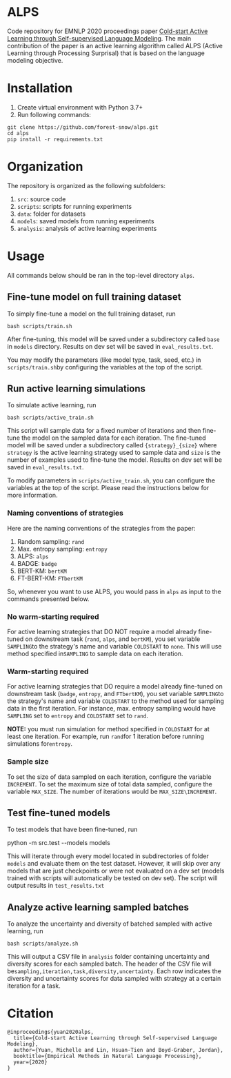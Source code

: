 # ALPS
Code repository for EMNLP 2020 proceedings paper [Cold-start Active Learning through Self-supervised Language Modeling](https://arxiv.org/abs/2010.09535).  The main contribution of the paper is an active learning algorithm called ALPS (Active Learning through Processing Surprisal) that is based on the language modeling objective.  

# Installation
1. Create virtual environment with Python 3.7+
2. Run following commands:
```
git clone https://github.com/forest-snow/alps.git
cd alps
pip install -r requirements.txt
```
# Organization
The repository is organized as the following subfolders:

1. `src`: source code
2. `scripts`: scripts for running experiments
3. `data`: folder for datasets
4. `models`: saved models from running experiments
5. `analysis`: analysis of active learning experiments

# Usage
All commands below should be ran in the top-level directory `alps`.

## Fine-tune model on full training dataset
To simply fine-tune a model on the full training dataset, run 

`bash scripts/train.sh`  

After fine-tuning, this model will be saved under a subdirectory called `base` in `models` directory.  Results on dev set will be saved in `eval_results.txt`.

You may modify the parameters (like model type, task, seed, etc.) in `scripts/train.sh`by configuring the variables at the top of the script.  

## Run active learning simulations
To simulate active learning, run 

`bash scripts/active_train.sh` 

This script will sample data for a fixed number of iterations and then fine-tune the model on the sampled data for each iteration.  The fine-tuned model will be saved under a subdirectory called `{strategy}_{size}` where `strategy` is the active learning strategy used to sample data and `size` is the number of examples used to fine-tune the model.  Results on dev set will be saved in `eval_results.txt`.

To modify parameters in `scripts/active_train.sh`, you can configure the variables at the top of the script.  Please read the instructions below for more information.

### Naming conventions of strategies
Here are the naming conventions of the strategies from the paper:

1. Random sampling: `rand`
2. Max. entropy sampling: `entropy`
3. ALPS: `alps`
4. BADGE: `badge`
5. BERT-KM: `bertKM`
6. FT-BERT-KM: `FTbertKM`

So, whenever you want to use ALPS, you would pass in `alps` as input to the commands presented below.

### No warm-starting required
For active learning strategies that DO NOT require a model already fine-tuned on downstream task (`rand`, `alps`, and `bertKM`), you set variable `SAMPLING`to the strategy's name and variable `COLDSTART` to `none`.  This will use method specified in`SAMPLING` to sample data on each iteration.

### Warm-starting required
For active learning strategies that DO require a model already fine-tuned on downstream task (`badge`, `entropy`, and `FTbertKM`), you set variable `SAMPLING`to the strategy's name and variable `COLDSTART` to the method used for sampling data in the first iteration.  For instance, max. entropy sampling would have `SAMPLING` set to `entropy` and `COLDSTART` set to `rand`.  

**NOTE:** you must run simulation for method specified in `COLDSTART` for at least one iteration. For example, run `rand`for 1 iteration before running simulations for`entropy`.

### Sample size
To set the size of data sampled on each iteration, configure the variable `INCREMENT`.  To set the maximum size of total data sampled, configure the variable `MAX_SIZE`.  The number of iterations would be `MAX_SIZE\INCREMENT`.

## Test fine-tuned models
To test models that have been fine-tuned, run

python -m src.test --models models

This will iterate through every model located in subdirectories of folder `models` and evaluate them on the test dataset.  However, it will skip over any models that are just checkpoints or were not evaluated on a dev set (models trained with scripts will automatically be tested on dev set).  The script will output results in `test_results.txt`

## Analyze active learning sampled batches
To analyze the uncertainty and diversity of batched sampled with active learning, run 

`bash scripts/analyze.sh`

This will output a CSV file in `analysis` folder containing uncertainty and diversity scores for each sampled batch.  The header of the CSV file will be`sampling,iteration,task,diversity,uncertainty`.  Each row indicates the diversity and uncertainty scores for data sampled with strategy at a certain iteration for a task.

# Citation
```
@inproceedings{yuan2020alps,
  title={Cold-start Active Learning through Self-supervised Language Modeling},
  author={Yuan, Michelle and Lin, Hsuan-Tien and Boyd-Graber, Jordan},
  booktitle={Empirical Methods in Natural Language Processing},
  year={2020}
}
```



